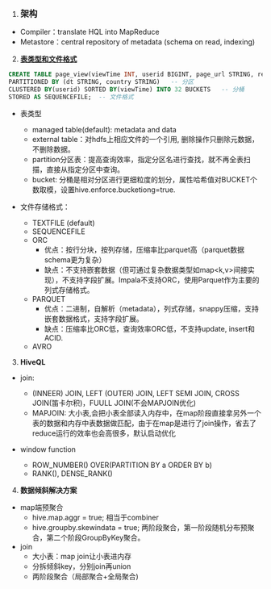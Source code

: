 1. **<big>架构</big>**
  - Compiler：translate HQL into MapReduce
  - Metastore：central repository of metadata (schema on read, indexing)
  
  
2. [**表类型和文件格式**](https://blog.csdn.net/Thomson617/article/details/86153924)
``` SQL
CREATE TABLE page_view(viewTime INT, userid BIGINT, page_url STRING, referrer_url STRING, ip STRING COMMENT 'IP Address of the User')   -- 表类型，字段类型
PARTITIONED BY (dt STRING, country STRING)   -- 分区
CLUSTERED BY(userid) SORTED BY(viewTime) INTO 32 BUCKETS   -- 分桶
STORED AS SEQUENCEFILE;  -- 文件格式

```
  - 表类型
    - managed table(default): metadata and data
    - external table：对hdfs上相应文件的一个引用, 删除操作只删除元数据，不删除数据。
    - partition分区表：提高查询效率，指定分区名进行查找，就不再全表扫描，直接从指定分区中查询。
    - bucket: 分桶是相对分区进行更细粒度的划分，属性哈希值对BUCKET个数取模，设置hive.enforce.bucketiong=true.

  - 文件存储格式：
    - TEXTFILE (default)
    - SEQUENCEFILE
    - ORC
      - 优点：按行分块，按列存储，压缩率比parquet高（parquet数据schema更为复杂）
      - 缺点：不支持嵌套数据（但可通过复杂数据类型如map<k,v>间接实现），不支持字段扩展。Impala不支持ORC，使用Parquet作为主要的列式存储格式。
    - PARQUET
      - 优点：二进制，自解析（metadata），列式存储，snappy压缩，支持嵌套数据格式，支持字段扩展。    
      - 缺点：压缩率比ORC低，查询效率ORC低，不支持update, insert和ACID.
    - AVRO


3. **HiveQL**
  - join:
    - (INNEER) JOIN, LEFT (OUTER) JOIN, LEFT SEMI JOIN, CROSS JOIN(笛卡尔积)，FUULL JOIN(不会MAPJOIN优化)
    - MAPJOIN: 大小表,会把小表全部读入内存中，在map阶段直接拿另外一个表的数据和内存中表数据做匹配，由于在map是进行了join操作，省去了reduce运行的效率也会高很多，默认启动优化

  - window function
    - ROW_NUMBER() OVER(PARTITION BY a ORDER BY b)
    - RANK(), DENSE_RANK()
      

4. **数据倾斜解决方案**
  - map端预聚合
    - hive.map.aggr = true; 相当于combiner
    - hive.groupby.skewindata = true; 两阶段聚合，第一阶段随机分布预聚合，第二个阶段GroupByKey聚合。
  - join
    - 大小表：map join让小表进内存
    - 分拆倾斜key，分别join再union
    - 两阶段聚合（局部聚合+全局聚合)
